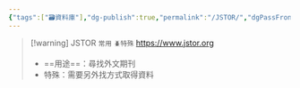 ```yaml
---
{"tags":["🗃️資料庫"],"dg-publish":true,"permalink":"/JSTOR/","dgPassFrontmatter":true,"created":"2025-05-29T12:21:21.132+08:00","updated":"2025-05-29T12:21:34.757+08:00"}
---
```


> [!warning] JSTOR `常用` `🪲特殊`
> https://www.jstor.org
> - ==用途==：尋找外文期刊
> - 特殊：需要另外找方式取得資料